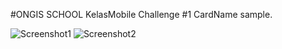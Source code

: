 #ONGIS SCHOOL KelasMobile Challenge #1 CardName sample.

![Screenshot1](https://raw.githubusercontent.com/mnafian/NameCardOngis/master/scr1.png)
![Screenshot2](https://raw.githubusercontent.com/mnafian/NameCardOngis/master/scr2.png)
